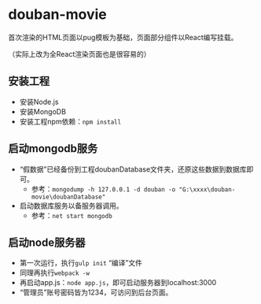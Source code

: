 # douban-movie
首次渲染的HTML页面以pug模板为基础，页面部分组件以React编写挂载。

（实际上改为全React渲染页面也是很容易的）

## 安装工程

- 安装Node.js
- 安装MongoDB
- 安装工程npm依赖：`npm install`

## 启动mongodb服务

- “假数据”已经备份到工程doubanDatabase文件夹，还原这些数据到数据库即可。
  - 参考：`mongodump -h 127.0.0.1 -d douban -o "G:\xxxx\douban-movie\doubanDatabase"`
- 启动数据库服务以备服务器调用。
  - 参考：`net start mongodb`

## 启动node服务器

- 第一次运行，执行`gulp init` “编译”文件
- 同理再执行`webpack -w`
- 再启动app.js：`node app.js`，即可启动服务器到localhost:3000
- “管理员”账号密码皆为1234，可访问到后台页面。